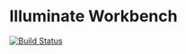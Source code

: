 # Illuminate Workbench

[![Build Status](https://secure.travis-ci.org/illuminate/workbench.png)](http://travis-ci.org/illuminate/workbench)